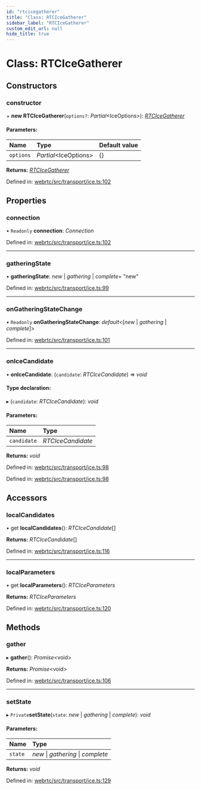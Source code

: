 ```yaml
---
id: "rtcicegatherer"
title: "Class: RTCIceGatherer"
sidebar_label: "RTCIceGatherer"
custom_edit_url: null
hide_title: true
---
```


# Class: RTCIceGatherer

## Constructors

### constructor

\+ **new RTCIceGatherer**(`options?`: *Partial*<IceOptions\>): [*RTCIceGatherer*](rtcicegatherer.md)

#### Parameters:

Name | Type | Default value |
:------ | :------ | :------ |
`options` | *Partial*<IceOptions\> | {} |

**Returns:** [*RTCIceGatherer*](rtcicegatherer.md)

Defined in: [webrtc/src/transport/ice.ts:102](https://github.com/shinyoshiaki/werift-webrtc/blob/71f8ead/packages/webrtc/src/transport/ice.ts#L102)

## Properties

### connection

• `Readonly` **connection**: *Connection*

Defined in: [webrtc/src/transport/ice.ts:102](https://github.com/shinyoshiaki/werift-webrtc/blob/71f8ead/packages/webrtc/src/transport/ice.ts#L102)

___

### gatheringState

• **gatheringState**: *new* \| *gathering* \| *complete*= "new"

Defined in: [webrtc/src/transport/ice.ts:99](https://github.com/shinyoshiaki/werift-webrtc/blob/71f8ead/packages/webrtc/src/transport/ice.ts#L99)

___

### onGatheringStateChange

• `Readonly` **onGatheringStateChange**: *default*<[*new* \| *gathering* \| *complete*]\>

Defined in: [webrtc/src/transport/ice.ts:101](https://github.com/shinyoshiaki/werift-webrtc/blob/71f8ead/packages/webrtc/src/transport/ice.ts#L101)

___

### onIceCandidate

• **onIceCandidate**: (`candidate`: *RTCIceCandidate*) => *void*

#### Type declaration:

▸ (`candidate`: *RTCIceCandidate*): *void*

#### Parameters:

Name | Type |
:------ | :------ |
`candidate` | *RTCIceCandidate* |

**Returns:** *void*

Defined in: [webrtc/src/transport/ice.ts:98](https://github.com/shinyoshiaki/werift-webrtc/blob/71f8ead/packages/webrtc/src/transport/ice.ts#L98)

Defined in: [webrtc/src/transport/ice.ts:98](https://github.com/shinyoshiaki/werift-webrtc/blob/71f8ead/packages/webrtc/src/transport/ice.ts#L98)

## Accessors

### localCandidates

• get **localCandidates**(): *RTCIceCandidate*[]

**Returns:** *RTCIceCandidate*[]

Defined in: [webrtc/src/transport/ice.ts:116](https://github.com/shinyoshiaki/werift-webrtc/blob/71f8ead/packages/webrtc/src/transport/ice.ts#L116)

___

### localParameters

• get **localParameters**(): *RTCIceParameters*

**Returns:** *RTCIceParameters*

Defined in: [webrtc/src/transport/ice.ts:120](https://github.com/shinyoshiaki/werift-webrtc/blob/71f8ead/packages/webrtc/src/transport/ice.ts#L120)

## Methods

### gather

▸ **gather**(): *Promise*<void\>

**Returns:** *Promise*<void\>

Defined in: [webrtc/src/transport/ice.ts:106](https://github.com/shinyoshiaki/werift-webrtc/blob/71f8ead/packages/webrtc/src/transport/ice.ts#L106)

___

### setState

▸ `Private`**setState**(`state`: *new* \| *gathering* \| *complete*): *void*

#### Parameters:

Name | Type |
:------ | :------ |
`state` | *new* \| *gathering* \| *complete* |

**Returns:** *void*

Defined in: [webrtc/src/transport/ice.ts:129](https://github.com/shinyoshiaki/werift-webrtc/blob/71f8ead/packages/webrtc/src/transport/ice.ts#L129)
